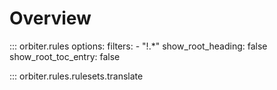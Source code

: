 # Overview
::: orbiter.rules
    options:
      filters:
        - "!.*"
      show_root_heading: false
      show_root_toc_entry: false

::: orbiter.rules.rulesets.translate
